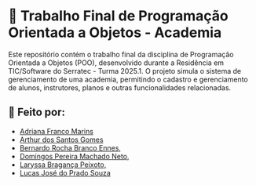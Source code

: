 # 💪 Trabalho Final de Programação Orientada a Objetos - Academia

Este repositório contém o trabalho final da disciplina de Programação Orientada a Objetos (POO), desenvolvido durante a Residência em TIC/Software do Serratec - Turma 2025.1.
O projeto simula o sistema de gerenciamento de uma academia, permitindo o cadastro e gerenciamento de alunos, instrutores, planos e outras funcionalidades relacionadas.

## 👥  Feito por:
- [Adriana Franco Marins](https://www.linkedin.com/in/adriana-franco-marins-00585958)
- [Arthur dos Santos Gomes](https://www.linkedin.com/in/arthur-dos-santos-gomes-591864359/)
- [Bernardo Rocha Branco Ennes,](https://www.linkedin.com/in/bernardo-ennes-7ab160343/)
- [Domingos Pereira Machado Neto,](https://www.linkedin.com/in/domingos-machado-571b72101/)
- [Laryssa Bragança Peixoto,](https://www.linkedin.com/in/laryssa-b-254775182/)
- [Lucas José do Prado Souza](https://www.linkedin.com/in/lucas-prado-9791852b7/)

